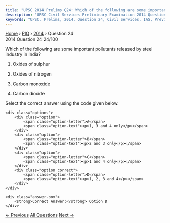 ```yaml
---
title: "UPSC 2014 Prelims Q24: Which of the following are some important pollutants release..."
description: "UPSC Civil Services Preliminary Examination 2014 Question 24 with options and answer"
keywords: "UPSC, Prelims, 2014, Question 24, Civil Services, IAS, Previous Year Questions"
---
```


<nav class="breadcrumb">
    <a href="../../">Home</a>
    <span>›</span>
    <a href="../">PIQ</a>
    <span>›</span>
    <a href="./">2014</a>
    <span>›</span>
    <span>Question 24</span>
</nav>

<div class="question-header">
    <div class="question-meta">
        <span class="year-badge">2014</span>
        <span class="question-number">Question 24</span>
        <span class="progress">24/100</span>
    </div>
    <div class="progress-bar">
        <div class="progress-fill" style="width: 24.0%"></div>
    </div>
</div>

<div class="question-content">
    <div class="question-text">
        <p>Which of the following are some important pollutants released by steel industry in India?</p>
<ol>
<li>
<p>Oxides of sulphur</p>
</li>
<li>
<p>Oxides of nitrogen</p>
</li>
<li>
<p>Carbon monoxide</p>
</li>
<li>
<p>Carbon dioxide</p>
</li>
</ol>
<p>Select the correct answer using the code given below.</p>
    </div>
    
    <div class="options">
        <div class="option">
            <span class="option-letter">A</span>
            <span class="option-text"><p>1, 3 and 4 only</p></span>
        </div>
        <div class="option">
            <span class="option-letter">B</span>
            <span class="option-text"><p>2 and 3 only</p></span>
        </div>
        <div class="option">
            <span class="option-letter">C</span>
            <span class="option-text"><p>1 and 4 only</p></span>
        </div>
        <div class="option correct">
            <span class="option-letter">D</span>
            <span class="option-text"><p>1, 2, 3 and 4</p></span>
        </div>
    </div>

    <div class="answer-box">
        <strong>Correct Answer:</strong> Option D
    </div>
</div>

<div class="question-nav">
    <a href="../q023-if-you-travel-through-the-himalayas-you-are-likely/" class="nav-btn prev">← Previous</a>
    <a href="../" class="nav-btn center">All Questions</a>
    <a href="../q025-which-of-the-following-kingdoms-were-associated-wi/" class="nav-btn next">Next →</a>
</div>
